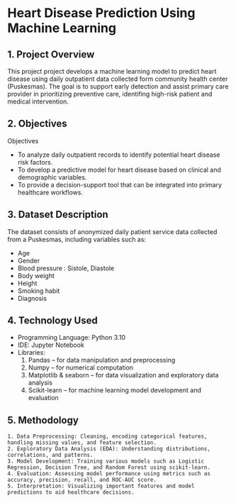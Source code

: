 # Heart Disease Prediction Using Machine Learning

## 1. Project Overview
This project project develops a machine learning model to predict heart disease using daily outpatient data collected form  community health center (Puskesmas). The goal is to support early detection and assist primary care provider in prioritizing preventive care, identifing high-risk patient and medical intervention.
## 2. Objectives
Objectives
- To analyze daily outpatient records to identify potential heart disease risk factors.
- To develop a predictive model for heart disease based on clinical and demographic variables.
- To provide a decision-support tool that can be integrated into primary healthcare workflows.
## 3. Dataset Description
The dataset consists of anonymized daily patient service data collected from a Puskesmas, including variables such as:
- Age
- Gender
- Blood pressure : Sistole, Diastole
- Body weight
- Height
- Smoking habit
- Diagnosis
## 4. Technology Used
- Programming Language: Python 3.10
- IDE: Jupyter Notebook
- Libraries:
  1. Pandas – for data manipulation and preprocessing
  2. Numpy – for numerical computation
  3. Matplotlib & seaborn – for data visualization and exploratory data analysis
  4. Scikit-learn – for machine learning model development and evaluation

## 5. Methodology
	1. Data Preprocessing: Cleaning, encoding categorical features, handling missing values, and feature selection.
	2. Exploratory Data Analysis (EDA): Understanding distributions, correlations, and patterns.
	3. Model Development: Training various models such as Logistic Regression, Decision Tree, and Random Forest using scikit-learn.
	4. Evaluation: Assessing model performance using metrics such as accuracy, precision, recall, and ROC-AUC score.
	5. Interpretation: Visualizing important features and model predictions to aid healthcare decisions.

